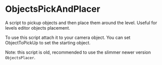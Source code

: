 # ObjectsPickAndPlacer

A script to pickup objects and then place them around the level. 
Useful for levels editor objects placement.

To use this script attach it to your camera object. You can set ObjectToPickUp to set the starting object.

Note: this script is old, recommended to use the slimmer newer version `ObjectsPlacer`.